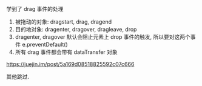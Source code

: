 学到了 drag 事件的处理
1. 被拖动的对象: dragstart, drag, dragend
2. 目的地对象: dragenter, dragover, dragleave, drop
3. dragenter, dragover 默认会阻止元素上 drop 事件的触发, 所以要对这两个事件 e.preventDefault()
4. 所有 drag 事件都会带有 dataTransfer 对象

https://juejin.im/post/5a169d08518825592c07c666

其他跳过.